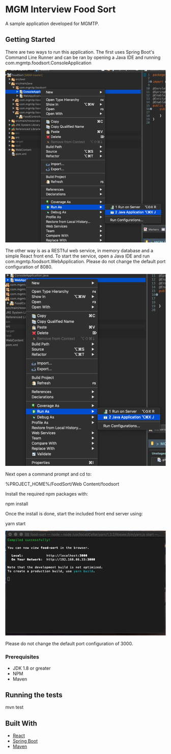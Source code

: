 # MGM Interview Food Sort

A sample application developed for MGMTP.

## Getting Started
There are two ways to run this application.  The first uses Spring Boot's Command Line Runner and can be ran by opening a Java IDE and running com.mgmtp.foodsort.ConsoleApplication

![ConsoleApplication.java](https://github.com/msloan21/FoodSort/blob/master/Screen%20Shot%202020-06-03%20at%204.31.01%20PM.png)

The other way is as a RESTful web service, in memory database and a simple React front end.  To start the service, open a Java IDE
and run com.mgmtp.foodsort.WebApplication.  Please do not change the default port configuration of 8080.

![WebApplication.java](https://github.com/msloan21/FoodSort/blob/master/Screen%20Shot%202020-06-03%20at%204.31.26%20PM.png)

Next open a command prompt and cd to:

%PROJECT_HOME%/FoodSort/Web Content/foodsort

Install the required npm packages with:

npm install

Once the install is done, start the included front end server using:

yarn start

![yarn start](https://github.com/msloan21/FoodSort/blob/master/Screen%20Shot%202020-06-03%20at%204.39.21%20PM.png)

Please do not change the default port configuration of 3000.


### Prerequisites

* JDK 1.8 or greater
* NPM
* Maven


## Running the tests

mvn test

## Built With

* [React](https://reactjs.org/) 
* [Spring Boot](https://spring.io/projects/spring-boot) 
* [Maven](https://maven.apache.org/)
